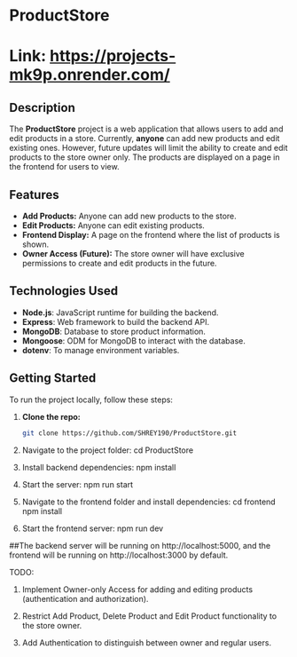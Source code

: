 # ProductStore 
# Link: https://projects-mk9p.onrender.com/

## Description
The **ProductStore** project is a web application that allows users to add and edit products in a store. Currently, **anyone** can add new products and edit existing ones. However, future updates will limit the ability to create and edit products to the store owner only. The products are displayed on a page in the frontend for users to view.

## Features
- **Add Products:** Anyone can add new products to the store.
- **Edit Products:** Anyone can edit existing products.
- **Frontend Display:** A page on the frontend where the list of products is shown.
- **Owner Access (Future):** The store owner will have exclusive permissions to create and edit products in the future.

## Technologies Used
- **Node.js**: JavaScript runtime for building the backend.
- **Express**: Web framework to build the backend API.
- **MongoDB**: Database to store product information.
- **Mongoose**: ODM for MongoDB to interact with the database.
- **dotenv**: To manage environment variables.

## Getting Started

To run the project locally, follow these steps:

1. **Clone the repo:**
   ```bash
   git clone https://github.com/SHREY190/ProductStore.git

2. Navigate to the project folder:
   cd ProductStore
   
3. Install backend dependencies:
   npm install
   
4. Start the server:
   npm run start
   
5. Navigate to the frontend folder and install dependencies:
   cd frontend
   npm install
   
6. Start the frontend server:
   npm run dev

##The backend server will be running on http://localhost:5000, and the frontend will be running on http://localhost:3000 by default.


TODO:
1. Implement Owner-only Access for adding and editing products (authentication and authorization).

2. Restrict Add Product, Delete Product and Edit Product functionality to the store owner.

3. Add Authentication to distinguish between owner and regular users.
